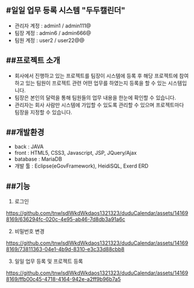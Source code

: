 #일일 업무 등록 시스템 "두두캘린더"
---
- 관리자 계정 : admin1 / admin111@
- 팀장 계정 : admin6 / admin666@
- 팀원 계정 : user2 / user22@@

##프로젝트 소개
---
- 회사에서 진행하고 있는 프로젝트를 팀장이 시스템에 등록 후 해당 프로젝트에 참여하고 있는 팀원이 프로젝트 관련 어떤 업무를 하였는지 등록을 할 수 있는 시스템입니다.
- 팀장은 본인의 달력을 통해 팀원들의 업무 내용을 한눈에 확인할 수 있습니다.
- 관리자는 회사 사람만 시스템에 가입할 수 있도록 관리할 수 있으며 프로젝트마다 팀장을 지정할 수 있습니다.

##개발환경
---
- back : JAVA
- front : HTML5, CSS3, Javascript, JSP, JQuery/Ajax
- batabase : MariaDB
- 개발 툴 : Eclipse(eGovFramework), HeidiSQL, Exerd ERD

##기능
---
1. 로그인

https://github.com/tnwlsdlWkdWkdaos1321323/duduCalendar/assets/141698169/636294fc-020c-4e95-ab46-7d8db3a91a6c

2. 비밀번호 변경

https://github.com/tnwlsdlWkdWkdaos1321323/duduCalendar/assets/141698169/73811363-04e1-4b9d-8310-e3c33d88cbb8

3. 일일 업무 등록 및 프로젝트 등록

https://github.com/tnwlsdlWkdWkdaos1321323/duduCalendar/assets/141698169/ffb00c45-4718-4164-942e-a2ff9b96b7a5

